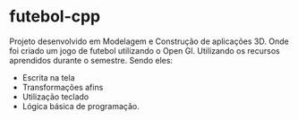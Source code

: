 # futebol-cpp
Projeto desenvolvido em Modelagem e Construção de aplicações 3D. Onde foi criado um jogo de futebol utilizando o Open Gl. Utilizando os recursos aprendidos durante o semestre. Sendo eles:
- Escrita na tela
- Transformações afins
- Utilização teclado
- Lógica básica de programação.
